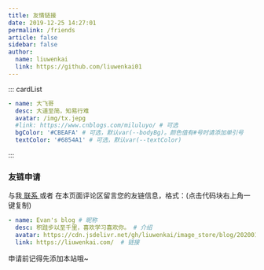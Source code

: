```yaml
---
title: 友情链接
date: 2019-12-25 14:27:01
permalink: /friends
article: false
sidebar: false
author: 
  name: liuwenkai
  link: https://github.com/liuwenkai01
---
```


<!--
普通卡片列表容器，可用于友情链接、项目推荐、古诗词展示等。
cardList 后面可跟随一个数字表示每行最多显示多少个，选值范围1~4，默认3。在小屏时会根据屏幕宽度减少每行显示数量。
-->
::: cardList
```yaml
- name: 大飞哥
  desc: 大道至简，知易行难
  avatar: /img/tx.jepg
  #link: https://www.cnblogs.com/miluluyo/ # 可选
  bgColor: '#CBEAFA' # 可选，默认var(--bodyBg)。颜色值有#号时请添加单引号
  textColor: '#6854A1' # 可选，默认var(--textColor)

```
:::


### 友链申请

与我[ 联系 ](/about/#联系)或者 在本页面评论区留言您的友链信息，格式：(点击代码块右上角一键复制)


```yaml
- name: Evan's blog # 昵称
  desc: 积跬步以至千里，喜欢学习喜欢你。 # 介绍
  avatar: https://cdn.jsdelivr.net/gh/liuwenkai/image_store/blog/20200103123203.jpg # 头像
  link: https://liuwenkai.com/  # 链接
```

申请前记得先添加本站哦~
